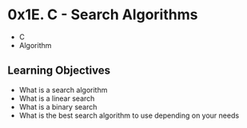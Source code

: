 # 0x1E. C - Search Algorithms

- C
- Algorithm

## Learning Objectives

- What is a search algorithm
- What is a linear search
- What is a binary search
- What is the best search algorithm to use depending on your needs